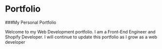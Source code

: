 # Portfolio
###My Personal Portfolio

Welcome to my Web Development portfolio. I am a Front-End Engineer and Shopify Developer. I will continue to update this portfolio as I grow as a web developer
